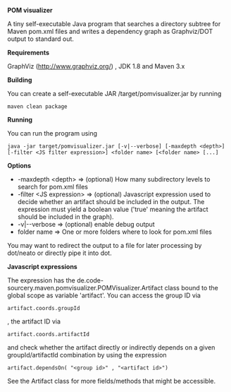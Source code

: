 __POM visualizer__

A tiny self-executable Java program that searches a directory subtree for Maven pom.xml files and writes a dependency graph as Graphviz/DOT output to standard out.

__Requirements__

GraphViz (http://www.graphviz.org/) , JDK 1.8 and Maven 3.x

__Building__

You can create a self-executable JAR /target/pomvisualizer.jar by running

```maven clean package```

__Running__

You can run the program using

```java -jar target/pomvisualizer.jar [-v|--verbose] [-maxdepth <depth>] [-filter <JS filter expression>] <folder name> [<folder name> [...]```

__Options__

* -maxdepth &lt;depth&gt; => (optional) How many subdirectory levels to search for pom.xml files
* -filter &lt;JS expression&gt; => (optional) Javascript expression used to decide whether an artifact should be included in the output. The expression must yield a boolean value ('true' meaning the artifact should be included in the graph).
* -v|--verbose => (optional) enable debug output
* folder name => One or more folders where to look for pom.xml files

You may want to redirect the output to a file for later processing by dot/neato or directly pipe it into dot.

__Javascript expressions__

The expression has the de.code-sourcery.maven.pomvisualizer.POMVisualizer.Artifact class bound to the global scope as variable 'artifact'. You can access the group ID via

```
artifact.coords.groupId
```

, the artifact ID via 

```
artifact.coords.artifactId
```

and check whether the artifact directly or indirectly depends on a given groupId/artifactId combination by using the expression 

```
artifact.dependsOn( "<group id>" , "<artifact id>")
```

See the Artifact class for more fields/methods that might be accessible.
